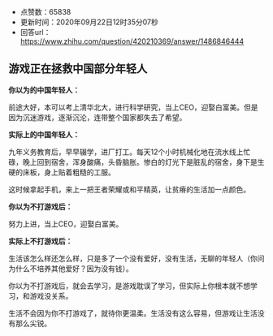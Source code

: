 - 点赞数：65838
- 更新时间：2020年09月22日12时35分07秒
- 回答url：https://www.zhihu.com/question/420210369/answer/1486846444
<body>
 <h2>游戏正在拯救中国部分年轻人</h2>
 <p data-pid="W80zFVsh"><b>你以为的中国年轻人：</b></p>
 <p data-pid="H1FCbx8x">前途大好，本可以考上清华北大，进行科学研究，当上CEO，迎娶白富美。但是因为沉迷游戏，逐渐沉沦，连带整个国家都失去了希望。</p>
 <p data-pid="lqQC7NsD"><b>实际上的中国年轻人：</b></p>
 <p data-pid="uEspFpQd">九年义务教育后，早早辍学，进厂打工。每天12个小时机械化地在流水线上忙碌，晚上回到宿舍，浑身酸痛，头昏脑胀。惨白的灯光下是脏乱的宿舍，身下是生硬的床板，身上贴着粗糙的工服。</p>
 <p data-pid="cFLVltVq">这时候拿起手机，来上一把王者荣耀或和平精英，让贫瘠的生活加一点颜色。</p>
 <p data-pid="eJfgVLg_"><b>你以为不打游戏后：</b></p>
 <p data-pid="Xs2O5fKV">努力上进，当上CEO，迎娶白富美。</p>
 <p data-pid="QZYgrz5j"><b>实际上不打游戏后：</b></p>
 <p data-pid="DsKrgCla">生活该怎么样还怎么样，只是多了一个没有爱好，没有生活，无聊的年轻人（你问为什么不培养其他爱好？因为没有钱）。</p>
 <p data-pid="q2pU2h2u">你以为不打游戏后，就会去学习，是游戏耽误了学习，但实际上你根本就不想学习，和游戏没关系。</p>
 <p data-pid="PtNGtA4b">生活不会因为你不打游戏了，就待你更温柔。生活没有这么容易，但游戏让生活没有那么尖锐。</p>
</body>
